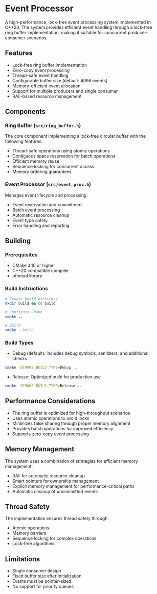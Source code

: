 # Event Processor

A high-performance, lock-free event processing system implemented in C++20. The system provides efficient event handling through a lock-free ring buffer implementation, making it suitable for concurrent producer-consumer scenarios.

## Features

- Lock-free ring buffer implementation
- Zero-copy event processing
- Thread-safe event handling
- Configurable buffer size (default: 4096 events)
- Memory-efficient event allocation
- Support for multiple producers and single consumer
- RAII-based resource management

## Components

### Ring Buffer (`src/ring_buffer.h`)

The core component implementing a lock-free circular buffer with the following features:
- Thread-safe operations using atomic operations
- Contiguous space reservation for batch operations
- Efficient memory reuse
- Sequence locking for concurrent access
- Memory ordering guarantees

### Event Processor (`src/event_proc.h`)

Manages event lifecycle and processing:
- Event reservation and commitment
- Batch event processing
- Automatic resource cleanup
- Event type safety
- Error handling and reporting

## Building

### Prerequisites

- CMake 3.10 or higher
- C++20 compatible compiler
- pthread library

### Build Instructions

```bash
# Create build directory
mkdir build && cd build

# Configure CMake
cmake ..

# Build
cmake --build .
```

### Build Types

- Debug (default): Includes debug symbols, sanitizers, and additional checks
```bash
cmake -DCMAKE_BUILD_TYPE=Debug ..
```

- Release: Optimized build for production use
```bash
cmake -DCMAKE_BUILD_TYPE=Release ..
```


## Performance Considerations

- The ring buffer is optimized for high-throughput scenarios
- Uses atomic operations to avoid locks
- Minimizes false sharing through proper memory alignment
- Provides batch operations for improved efficiency
- Supports zero-copy event processing

## Memory Management

The system uses a combination of strategies for efficient memory management:
- RAII for automatic resource cleanup
- Smart pointers for ownership management
- Explicit memory management for performance-critical paths
- Automatic cleanup of uncommitted events

## Thread Safety

The implementation ensures thread safety through:
- Atomic operations
- Memory barriers
- Sequence locking for complex operations
- Lock-free algorithms

## Limitations

- Single consumer design
- Fixed buffer size after initialization
- Events must be pointer-sized
- No support for priority queues
